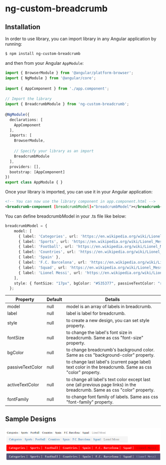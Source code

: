 # ng-custom-breadcrumb


## Installation

In order to use library, you can import library in any Angular application by running:

```bash
$ npm install ng-custom-breadcrumb
```

and then from your Angular `AppModule`:

```typescript
import { BrowserModule } from '@angular/platform-browser';
import { NgModule } from '@angular/core';

import { AppComponent } from './app.component';

// Import the library
import { BreadcrumbModule } from 'ng-custom-breadcrumb';

@NgModule({
  declarations: [
    AppComponent
  ],
  imports: [
    BrowserModule,

    // Specify your library as an import
    BreadcrumbModule
  ],
  providers: [],
  bootstrap: [AppComponent]
})
export class AppModule { }
```

Once your library is imported, you can use it in your Angular application:

```xml
<!-- You can now use the library component in app.component.html -->
<breadcrumb-component [breadcrumbModel]="breadcrumbModel"></breadcrumb-component>
```

You can define breadcrumbModel in your .ts file like below:

```typescript
breadcrumbModel = {
    model: [
      { label: 'Categories', url: 'https://en.wikipedia.org/wiki/Lionel_Messi' },
      { label: 'Sports', url: 'https://en.wikipedia.org/wiki/Lionel_Messi' },
      { label: 'Football', url: 'https://en.wikipedia.org/wiki/Lionel_Messi' },
      { label: 'Countries', url: 'https://en.wikipedia.org/wiki/Lionel_Messi' },
      { label: 'Spain' },
      { label: 'F.C. Barcelona', url: 'https://en.wikipedia.org/wiki/Lionel_Messi' },
      { label: 'Squad', url: 'https://en.wikipedia.org/wiki/Lionel_Messi' },
      { label: 'Lionel Messi', url: 'https://en.wikipedia.org/wiki/Lionel_Messi' }
    ],
    style: { fontSize: "17px", bgColor: "#535377", passiveTextColor: "rgb(184, 194, 230)", activeTextColor: "white", fontFamily: "monospace" }
  };
```

| Property  |  Default |  Details |
|---|---|---|
|  model | null  |  model is an array of labels in breadcrumb.
| label  | null  | label is label for breadcrumb.   |
|  style |  null |  to create a new design, you can set style property.  |
|  fontSize |  null | to change the label's font size in breadcrumb. Same as css "font-size" property.   |
|  bgColor |  null | to change breadcrumb's background color. Same as css "background-color" property.  |
|  passiveTextColor |  null | to change last label's (current page label) text color in the breadcrumb. Same as css "color" property.  |
|  activeTextColor |  null |  to change all label's text color except last one (all previous page links) in the breadcrumb. Same as css "color" property.  |
|  fontFamily |  null | to change font family of labels. Same ass css "font-family" property.  |

## Sample Designs

<img src="sampledesigns.png" alt="ng-custom-breadcrumb"/>

